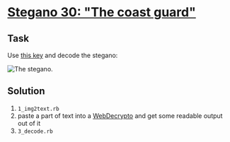 [Stegano 30: "The coast guard"][task_url]
==============================

Task
----

Use [this key] and decode the stegano:

![The stegano.][image]


Solution
--------

1. `1_img2text.rb`
2. paste a part of text into a [WebDecrypto] and get some readable output out of it
3. `3_decode.rb`

[task_url]:    http://www.bright-shadows.net/challenges/stegano/halaman_coastguard/
[this key]:    http://www.bright-shadows.net/challenges/stegano/halaman_coastguard/the_key.png
[image]:       http://www.bright-shadows.net/challenges/stegano/halaman_coastguard/stegano33.png
[WebDecrypto]: http://www.blisstonia.com/software/WebDecrypto/index.php
